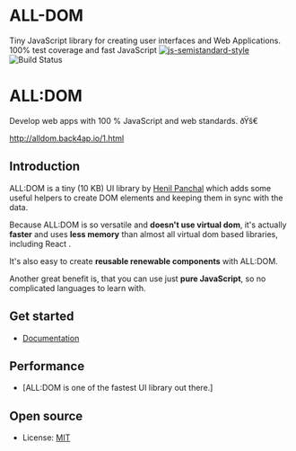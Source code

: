 # ALL-DOM
Tiny JavaScript library for creating user interfaces and Web Applications. 100% test coverage and fast JavaScript
 [![js-semistandard-style](https://img.shields.io/badge/code%20style-semistandard-brightgreen.svg?maxAge=60&style=flat-square)](https://github.com/Flet/semistandard)
![Build Status](https://img.shields.io/travis/redom/redom/master.svg?maxAge=60&style=flat-square)


# ALL:DOM

Develop web apps with 100 % JavaScript and web standards. ðŸš€

http://alldom.back4ap.io/1.html

## Introduction

ALL:DOM is a tiny (10 KB) UI library by [Henil Panchal](https://github.com/henilpanchal)  which adds some useful helpers to create DOM elements and keeping them in sync with the data.

Because ALL:DOM is so versatile and **doesn't use virtual dom**, it's actually **faster** and uses **less memory** than almost all virtual dom based libraries, including React .

It's also easy to create **reusable renewable components** with ALL:DOM.

Another great benefit is, that you can use just **pure JavaScript**, so no complicated  languages to learn  with.

## Get started
- [Documentation](http://alldom.back4ap.io/documentation.html)


## Performance
- [ALL:DOM is one of the fastest UI library out there.]

## Open source
- License: [MIT](https://github.com/HenilPanchal/ALLDOM/blob/master/LICENSE)

